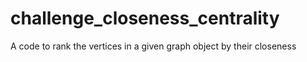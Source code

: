 # challenge_closeness_centrality
A code to rank the vertices in a given graph object by their closeness

